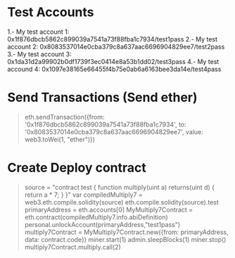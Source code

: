# Test Accounts
1.- My test account 1: 0x1f876dbcb5862c899039a7541a73f88fba1c7934/test1pass
2.- My test account 2: 0x8083537014e0cba379c8a637aac6696904829ee7/test2pass
3.- My test account 3: 0x1da31d2a99902b0df1739f3ec0414e8a53b1dd02/test3pass
4.- My test accound 4: 0x1097e38165e66455f4b75e0ab6a6163bee3da14e/test4pass


# Send Transactions (Send ether)
> eth.sendTransaction({from: '0x1f876dbcb5862c899039a7541a73f88fba1c7934', to: '0x8083537014e0cba379c8a637aac6696904829ee7', value: web3.toWei(1, "ether")})

# Create Deploy contract
> source = "contract test { function multiply(uint a) returns(uint d) { return a * 7; } }"
> var compiledMultiply7 = web3.eth.compile.solidity(source)
> eth.compile.solidity(source).test
> primaryAddress = eth.accounts[0]
> MyMultiply7Contract = eth.contract(compiledMultiply7.info.abiDefinition)
> personal.unlockAccount(primaryAddress,"test1pass")
> multiply7Contract = MyMultiply7Contract.new({from: primaryAddress, data: contract.code})
> miner.start(1)
> admin.sleepBlocks(1)
> miner.stop()
> multiply7Contract.multiply.call(2)